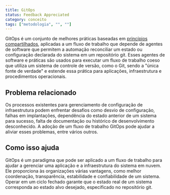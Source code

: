 ```yaml
---
title: GitOps
status: Feedback Appreciated
category: conceito
tags: ["metodologia", "", ""]
---
```


GitOps é um conjunto de melhores práticas baseadas em [princípios compartilhados](https://opengitops.dev/), aplicadas a um fluxo de trabalho que depende de agentes de software que permitem a automação reconciliar um estado ou configuração declarada do sistema em um repositório git. Esses agentes de software e práticas são usados para executar um fluxo de trabalho coeso que utiliza um sistema de controle de versão, como o Git, sendo a "única fonte de verdade" e estende essa prática para aplicações, infraestrutura e procedimentos operacionais.

## Problema relacionado

Os processos existentes para gerenciamento de configuração de infraestrutura podem enfrentar desafios como desvio de configuração, falhas em implantações, dependência do estado anterior de um sistema para sucesso, falta de documentação ou histórico de desenvolvimento desconhecido. A adoção de um fluxo de trabalho GitOps pode ajudar a aliviar esses problemas, entre vários outros.

## Como isso ajuda

GitOps é um paradigma que pode ser aplicado a um fluxo de trabalho para ajudar a gerenciar uma aplicação e a infraestrutura do sistema em nuvem. Ele proporciona às organizações várias vantagens, como melhor coordenação, transparência, estabilidade e confiabilidade de um sistema. Operar em um ciclo fechado garante que o estado real de um sistema corresponda ao estado alvo desejado, especificado no repositório git.